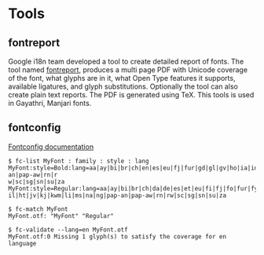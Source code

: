 # Tools

## fontreport

Google i18n team developed a tool to create detailed report of fonts. The tool named [fontreport](https://github.com/googlei18n/fontreport), produces a multi page PDF with Unicode coverage of the font, what glyphs are in it, what Open Type features it supports, available ligatures, and glyph substitutions. Optionally the tool can also create plain text reports. The PDF is generated using TeX. This tools is used in Gayathri, Manjari fonts.

## fontconfig

[Fontconfig documentation](https://www.freedesktop.org/software/fontconfig/fontconfig-user.html)

```text
$ fc-list MyFont : family : style : lang
MyFont:style=Bold:lang=aa|ay|bi|br|ch|en|es|eu|fj|fur|gd|gl|gv|ho|ia|id|ie|io|it|mg|ml|nl|nr|nso|oc|om|pt|rm|so|sq|ss|st|sw|tl|tn|ts|uz|vo|xh|yap|zu|an|fil|ht|jv|kj|kwm|li|ms|ng|pap-an|pap-aw|rn|r
w|sc|sg|sn|su|za
MyFont:style=Regular:lang=aa|ay|bi|br|ch|da|de|es|et|eu|fi|fj|fo|fur|fy|gl|ho|ia|id|ie|io|is|it|ki|lb|mg|ml|nb|nds|nl|nn|no|nr|nso|ny|om|rm|sma|smj|so|ss|st|sv|sw|tl|tn|ts|uz|vo|vot|xh|yap|zu|an|f
il|ht|jv|kj|kwm|li|ms|na|ng|pap-an|pap-aw|rn|rw|sc|sg|sn|su|za
```

```text
$ fc-match MyFont
MyFont.otf: "MyFont" "Regular"
```

```text
$ fc-validate --lang=en MyFont.otf
MyFont.otf:0 Missing 1 glyph(s) to satisfy the coverage for en language
```

